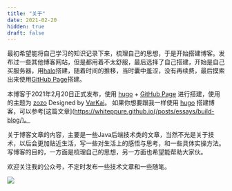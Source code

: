 ```yaml
---
title: "关于"
date: 2021-02-20
hidden: true
draft: false
---
```


最初希望能将自己学习的知识记录下来，梳理自己的思想，于是开始搭建博客。发布过一些其他博客网站，但是都用着不太舒服，最后选择了自己搭建，开始是自己买服务器，用[halo](https://gitee.com/halo-dev/halo)搭建，随着时间的推移，当时囊中羞涩，没有再续费，最后摸索出来使用[GitHub Page](https://docs.github.com/zh/pages/getting-started-with-github-pages)搭建。

本博客于2021年2月20日正式发布，使用 [hugo](https://gohugo.io) + [GitHub Page](https://docs.github.com/zh/pages/getting-started-with-github-pages) 进行搭建，使用的主题为 [zozo](https://github.com/varkai/hugo-theme-zozo) Designed by [VarKai](https://www.varkai.com)。
如果你想要跟我一样使用 [hugo](https://gohugo.io) 搭建博客，可以参考[这篇文章](https://whiteppure.github.io(/posts/essays/build-blog/)。

关于博客文章的内容，主要是一些Java后端技术类的文章，当然不光是关于技术，以后会更加贴近生活，写一些对生活上的感悟与思考，和一些具体实操方法。
写博客的目的，一方面是梳理自己的思想，另一方面也希望能帮助大家伙。

欢迎关注我的公众号，不定时发布一些技术文章和一些随笔。

![](/posts/annex/images/essays/来点Java.png)
